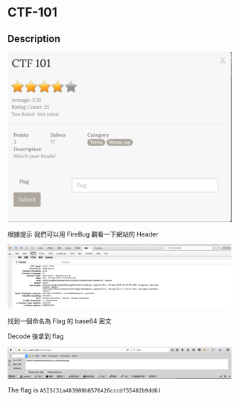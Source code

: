 # CTF-101
## Description
![img_CTF101_1](img/img_CTF101_1.png)

根據提示 我們可以用 FireBug 觀看一下網站的 Header

![img_CTF101_2](img/img_CTF101_2.png)

找到一個命名為 Flag 的 base64 密文

Decode 後拿到 flag

![img_CTF101_3](img/img_CTF101_3.png)

The flag is `ASIS(31a483900b8576426cccdf55402b9dd6)`

